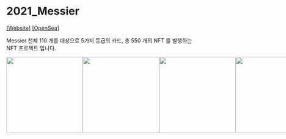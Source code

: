 # 2021_Messier

[[Website]](https://spacecampingclub-fe.pages.dev/)
[[OpenSea]](https://opensea.io/collection/space-camping-club)

Messier 천체 110 개를 대상으로 5가지 등급의 카드, 총 550 개의 NFT 를 발행하는 NFT 프로젝트 입니다.

<div style="display:flex;">
<img src="https://user-images.githubusercontent.com/19205043/213109838-0f39ea0e-3f96-49b8-813e-8513dc989241.png" height="200px"/>
<img src="https://user-images.githubusercontent.com/19205043/213109814-3bf0adb9-8f82-451b-b395-ac03f947fe6c.png" height="200px"/>
<img src="https://user-images.githubusercontent.com/19205043/213109855-7c640fde-8f89-4a80-a256-edc00c4f81e1.png" height="200px"/>
<img src="https://user-images.githubusercontent.com/19205043/213109867-1a4932e8-f9af-48a6-b923-6b788104279a.png" height="200px"/>
<img src="https://user-images.githubusercontent.com/19205043/213109887-5c60c6cf-5b69-4e3c-9b11-8874be4c1446.png" height="200px"/>
</div>
